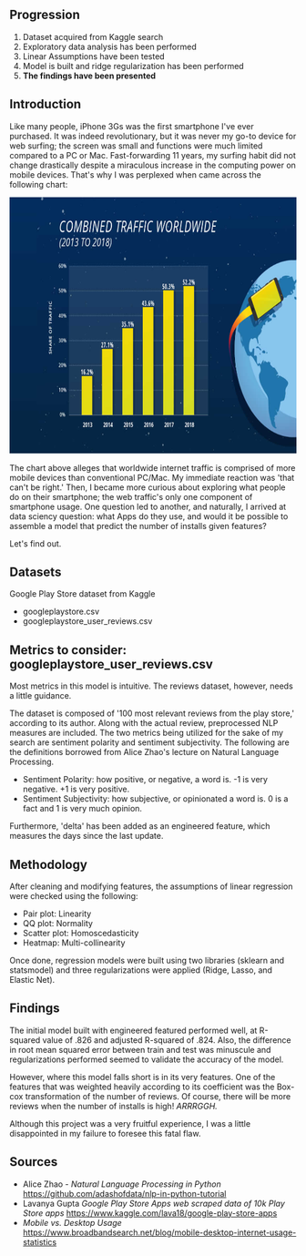 ## Progression
  1. Dataset acquired from Kaggle search
  2. Exploratory data analysis has been performed
  3. Linear Assumptions have been tested
  4. Model is built and ridge regularization has been performed
  5. **The findings have been presented**


## Introduction
Like many people, iPhone 3Gs was the first smartphone I've ever purchased. It was indeed revolutionary, but it was never my go-to device for web surfing; the screen was small and functions were much limited compared to a PC or Mac. Fast-forwarding 11 years, my surfing habit did not change drastically despite a miraculous increase in the computing power on mobile devices. That's why I was perplexed when came across the following chart:

<img src="images/intro2.jpg" width="800" height="450">

The chart above alleges that worldwide internet traffic is comprised of more mobile devices than conventional PC/Mac. My immediate reaction was 'that can't be right.' Then, I became more curious about exploring what people do on their smartphone; the web traffic's only one component of smartphone usage. One question led to another, and naturally, I arrived at data sciency question: what Apps do they use, and would it be possible to assemble a model that predict the number of installs given features?


Let's find out.



## Datasets
Google Play Store dataset from Kaggle
- googleplaystore.csv
- googleplaystore_user_reviews.csv


## Metrics to consider: googleplaystore_user_reviews.csv
Most metrics in this model is intuitive. The reviews dataset, however, needs a little guidance.

The dataset is composed of '100 most relevant reviews from the play store,' according to its author. Along with the actual review, preprocessed NLP measures are included. The two metrics being utilized for the sake of my search are sentiment polarity and sentiment subjectivity. The following are the definitions borrowed from Alice Zhao's lecture on Natural Language Processing.

* Sentiment Polarity: how positive, or negative, a word is. -1 is very negative. +1 is very positive.
* Sentiment Subjectivity: how subjective, or opinionated a word is. 0 is a fact and 1 is very much opinion.

Furthermore, 'delta' has been added as an engineered feature, which measures the days since the last update.


## Methodology
After cleaning and modifying features, the assumptions of linear regression were checked using the following:
* Pair plot: Linearity
* QQ plot: Normality
* Scatter plot: Homoscedasticity
* Heatmap: Multi-collinearity

Once done, regression models were built using two libraries (sklearn and statsmodel) and three regularizations were applied (Ridge, Lasso, and Elastic Net).

## Findings
The initial model built with engineered featured performed well, at R-squared value of .826 and adjusted R-squared of .824. Also, the difference in root mean squared error between train and test was minuscule and regularizations performed seemed to validate the accuracy of the model.

However, where this model falls short is in its very features. One of the features that was weighted heavily according to its coefficient was the Box-cox transformation of the number of reviews. Of course, there will be more reviews when the number of installs is high! *ARRRGGH.*

Although this project was a very fruitful experience, I was a little disappointed in my failure to foresee this fatal flaw.

## Sources
- Alice Zhao - *Natural Language Processing in Python* https://github.com/adashofdata/nlp-in-python-tutorial
- Lavanya Gupta *Google Play Store Apps web scraped data of 10k Play Store apps* https://www.kaggle.com/lava18/google-play-store-apps
- *Mobile vs. Desktop Usage* https://www.broadbandsearch.net/blog/mobile-desktop-internet-usage-statistics

